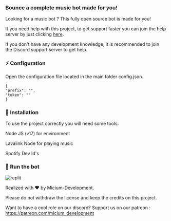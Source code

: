 ### Bounce a complete music bot made for you!

Looking for a music bot ? This fully open source bot is made for you!

If you need help with this project, to get support faster you can join the help server by just clicking [here](https://discord.gg/zRt7GW99UP).

If you don't have any development knowledge, it is recommended to join the Discord support server to get help.
### ⚡ Configuration

Open the configuration file located in the main folder config.json.

    {
    "prefix": "",
    "token": ""
    }

### 📑 Installation

To use the project correctly you will need some tools.

Node JS (v17) for environment

Lavalink Node for playing music

Spotify Dev Id's

### 💨 Run the bot

[<img align="left" alt="replit" src="https://camo.githubusercontent.com/4deb0e1fe2859b5e7359771d9b83dbeaafef4009c2f312df5b84bf9f6b0951c8/68747470733a2f2f7265706c2e69742f62616467652f6769746875622f53756468616e506c61797a2f446973636f72642d4d75736963426f74" />](https://replit.com/@GROWTOUPSGAMING/Bounce)

<br />

Realized with ❤️ by Micium-Development.

Please do not withdraw the license and keep the credits on this project.

Want to have a cool role on our discord? Support us on our patreon : https://patreon.com/micium_development
